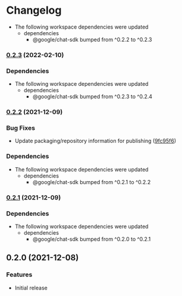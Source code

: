 # Changelog

* The following workspace dependencies were updated
  * dependencies
    * @google/chat-sdk bumped from ^0.2.2 to ^0.2.3

### [0.2.3](https://www.github.com/googleworkspace/chat-framework-nodejs/compare/chat-sdk-example-giphy-v0.2.2...chat-sdk-example-giphy-v0.2.3) (2022-02-10)


### Dependencies

* The following workspace dependencies were updated
  * dependencies
    * @google/chat-sdk bumped from ^0.2.3 to ^0.2.4

### [0.2.2](https://www.github.com/googleworkspace/chat-framework-nodejs/compare/chat-sdk-example-giphy-v0.2.1...chat-sdk-example-giphy-v0.2.2) (2021-12-09)


### Bug Fixes

* Update packaging/repository information for publishing ([9fc95f6](https://www.github.com/googleworkspace/chat-framework-nodejs/commit/9fc95f64ccee061e18dbfe972c50d76281d64a72))


### Dependencies

* The following workspace dependencies were updated
  * dependencies
    * @google/chat-sdk bumped from ^0.2.1 to ^0.2.2

### [0.2.1](https://www.github.com/googleworkspace/chat-framework-nodejs/compare/chat-sdk-example-giphy-v0.2.0...chat-sdk-example-giphy-v0.2.1) (2021-12-09)


### Dependencies

* The following workspace dependencies were updated
  * dependencies
    * @google/chat-sdk bumped from ^0.2.0 to ^0.2.1

## 0.2.0 (2021-12-08)


### Features

* Initial release
